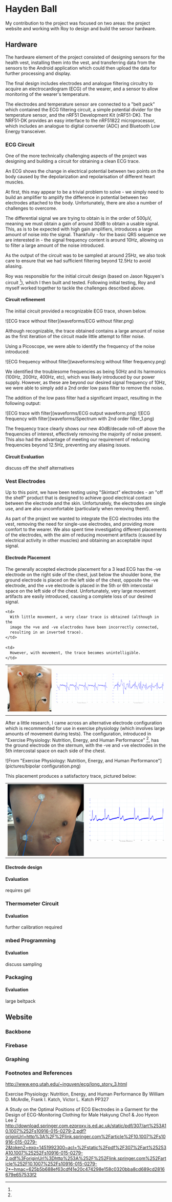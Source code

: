 Hayden Ball
===========

My contribution to the project was focused on two areas: the project website and
working with Roy to design and build the sensor hardware.

Hardware
--------

The hardware element of the project consisted of designing sensors for the
health vest, installing them into the vest, and transferring data from the
sensors to the Android application which could then upload the data for further
processing and display.

The final design includes electrodes and analogue filtering circuitry to acquire
an electrocardiogram (ECG) of the wearer, and a sensor to allow monitoring of
the wearer's temperature.

The electrodes and temperature sensor are connected to a "belt pack" which
contained the ECG filtering circuit, a simple potential divider for the
temperature sensor, and the nRF51 Development Kit (nRF51-DK). The NRF51-DK
provides an easy interface to the nRF51822 microprocessor, which includes an
analogue to digital converter (ADC) and Bluetooth Low Energy transceiver.

### ECG Circuit

One of the more technically challenging aspects of the project was designing
and building a circuit for obtaining a clean ECG trace.

An ECG shows the change in electrical potential between two points on the body
caused by the depolarization and repolarisation of different heart muscles.

At first, this may appear to be a trivial problem to solve - we simply need to
build an amplifier to amplify the difference in potential between two electrodes
attached to the body. Unfortunately, there are also a number of challenges to
overcome.

The differential signal we are trying to obtain is in the order of 500μV,
meaning we must obtain a gain of around 30dB to obtain a usable signal. This,
as is to be expected with high gain amplifiers, introduces a large amount of
noise into the signal. Thankfully - for the basic QRS sequence we are interested
in - the signal frequency content is around 10Hz, allowing us to filter a large
amount of the noise introduced.

As the output of the circuit was to be sampled at around 25Hz, we also took care
to ensure that we had sufficient filtering beyond 12.5Hz to avoid aliasing.

Roy was responsible for the initial circuit design (based on Jason Nguyen's
circuit [^1]), which I then built and tested. Following initial testing, Roy and
myself worked together to tackle the challenges described above.

#### Circuit refinement

The initial circuit provided a recognizable ECG trace, shown below.

![ECG trace without filter](waveforms/ECG without filter.png)

Although recognizable, the trace obtained contains a large amount of noise as
the first iteration of the circuit made little attempt to filter noise.

Using a Picoscope, we were able to identify the frequency of the noise
introduced:

![ECG frequency without filter](waveforms/ecg without filter frequency.png)

We identified the troublesome frequencies as being 50Hz and its harmonics
(100Hz, 200Hz, 400Hz, etc), which was likely introduced by our power supply.
However, as these are beyond our desired signal frequency of 10Hz, we were able
to simply add a 2nd order low pass filter to remove the noise.

The addition of the low pass filter had a significant impact, resulting in the
following output:

![ECG trace with filter](waveforms/ECG output waveform.png)
![ECG frequency with filter](waveforms/Spectrum with 2nd order filter_1.png)

The frequency trace clearly shows our new 40dB/decade roll-off above the
frequencies of interest, effectively removing the majority of noise present.
This also had the advantage of meeting our requirement of reducing frequencies
beyond 12.5Hz, preventing any aliasing issues.

#### Circuit Evaluation
discuss off the shelf alternatives

### Vest Electrodes
Up to this point, we have been testing using "Skintact" electrodes - an "off the
shelf" product that is designed to achieve good electrical contact between the
electrode and the skin. Unfortunately, the electrodes are single use, and are
also uncomfortable (particularly when removing them!).

As part of the project we wanted to integrate the ECG electrodes into the vest,
removing the need for single-use electrodes, and providing more comfort to the
wearer. We also spent time investigating different placements of the electrodes,
with the aim of reducing movement artifacts (caused by electrical activity in
other muscles) and obtaining an acceptable input signal.

#### Electrode Placement

The generally accepted electrode placement for a 3 lead ECG has the -ve
electrode on the right side of the chest, just below the shoulder bone, the
ground electrode is placed on the left side of the chest, opposite the -ve
electrode, and the +ve electrode is placed in the 5th or 6th intercostal space
on the left side of the chest. Unfortunately, very large movement artifacts are
easily introduced, causing a complete loss of our desired signal.

<table>
  <tr>
    <td>
      <img src="electrode_placement_trials/placement6.jpg">
    </td>
    <td>
      <img src="electrode_placement_trials/placement6_waveform_normal.png">
    </td>
    <td>
      <img src="electrode_placement_trials/placement6_waveform_movement.png">
    </td>
  </tr>
  <tr>
    <td></td>

    <td>
      With little movement, a very clear trace is obtained (although in the
      image the +ve and -ve electrodes have been incorrectly connected,
      resulting in an inverted trace).
    </td>

    <td>
      However, with movement, the trace becomes unintelligible.
    </td>
  </tr>
</table>

After a little research, I came across an alternative electrode configuration
which is recommended for use in exercise physiology (which involves large
amounts of movement during tests). The configuration, introduced in "Exercise
Physiology: Nutrition, Energy, and Human Performance" [^2], has the ground
electrode on the sternum, with the -ve and +ve electrodes in the 5th intercostal
space on each side of the chest.

![From "Exercise Physiology: Nutrition, Energy, and Human Performance"](pictures/bipolar configuration.png)

This placement produces a satisfactory trace, pictured below:

<table>
  <tr>
    <td>
      <img src="electrode_placement_trials/placement1.jpg">
    </td>
    <td>
      <img src="electrode_placement_trials/placement1_waveform.png">
    </td>
  </tr>
</table>

#### Electrode design

#### Evaluation
requires gel

### Thermometer Circuit
#### Evaluation
further calibration required

### mbed Programming
#### Evaluation
discuss sampling


### Packaging
#### Evaluation
large beltpack

Website
-------

### Backbone
### Firebase
### Graphing

### Footnotes and References

[^1]:
  http://www.eng.utah.edu/~jnguyen/ecg/long_story_3.html

[^2]:
  Exercise Physiology: Nutrition, Energy, and Human Performance
  By William D. McArdle, Frank I. Katch, Victor L. Katch
  PP327

A Study on the Optimal Positions of ECG Electrodes
in a Garment for the Design of ECG-Monitoring
Clothing for Male
Hakyung Cho1 & Joo Hyeon Lee 2
http://download.springer.com.ezproxy.is.ed.ac.uk/static/pdf/307/art%253A10.1007%252Fs10916-015-0279-2.pdf?originUrl=http%3A%2F%2Flink.springer.com%2Farticle%2F10.1007%2Fs10916-015-0279-2&token2=exp=1451992300~acl=%2Fstatic%2Fpdf%2F307%2Fart%25253A10.1007%25252Fs10916-015-0279-2.pdf%3ForiginUrl%3Dhttp%253A%252F%252Flink.springer.com%252Farticle%252F10.1007%252Fs10916-015-0279-2*~hmac=625b5b688ef63cdf41e20c474298e158c0320bba8cd689cd2816679e657533f2
